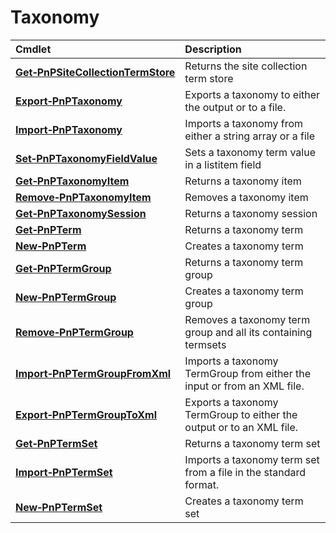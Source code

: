 # Taxonomy 
Cmdlet|Description
:-----|:----------
**[Get&#8209;PnPSiteCollectionTermStore](GetPnPSiteCollectionTermStore.md)** |Returns the site collection term store
**[Export&#8209;PnPTaxonomy](ExportPnPTaxonomy.md)** |Exports a taxonomy to either the output or to a file.
**[Import&#8209;PnPTaxonomy](ImportPnPTaxonomy.md)** |Imports a taxonomy from either a string array or a file
**[Set&#8209;PnPTaxonomyFieldValue](SetPnPTaxonomyFieldValue.md)** |Sets a taxonomy term value in a listitem field
**[Get&#8209;PnPTaxonomyItem](GetPnPTaxonomyItem.md)** |Returns a taxonomy item
**[Remove&#8209;PnPTaxonomyItem](RemovePnPTaxonomyItem.md)** |Removes a taxonomy item
**[Get&#8209;PnPTaxonomySession](GetPnPTaxonomySession.md)** |Returns a taxonomy session
**[Get&#8209;PnPTerm](GetPnPTerm.md)** |Returns a taxonomy term
**[New&#8209;PnPTerm](NewPnPTerm.md)** |Creates a taxonomy term
**[Get&#8209;PnPTermGroup](GetPnPTermGroup.md)** |Returns a taxonomy term group
**[New&#8209;PnPTermGroup](NewPnPTermGroup.md)** |Creates a taxonomy term group
**[Remove&#8209;PnPTermGroup](RemovePnPTermGroup.md)** |Removes a taxonomy term group and all its containing termsets
**[Import&#8209;PnPTermGroupFromXml](ImportPnPTermGroupFromXml.md)** |Imports a taxonomy TermGroup from either the input or from an XML file.
**[Export&#8209;PnPTermGroupToXml](ExportPnPTermGroupToXml.md)** |Exports a taxonomy TermGroup to either the output or to an XML file.
**[Get&#8209;PnPTermSet](GetPnPTermSet.md)** |Returns a taxonomy term set
**[Import&#8209;PnPTermSet](ImportPnPTermSet.md)** |Imports a taxonomy term set from a file in the standard format.
**[New&#8209;PnPTermSet](NewPnPTermSet.md)** |Creates a taxonomy term set
